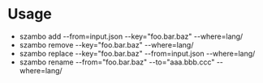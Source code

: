# Usage

* szambo add --from=input.json --key="foo.bar.baz" --where=lang/ 
* szambo remove --key="foo.bar.baz" --where=lang/
* szambo replace --key="foo.bar.baz" --from=input.json --where=lang/
* szambo rename --from="foo.bar.baz" --to="aaa.bbb.ccc" --where=lang/
